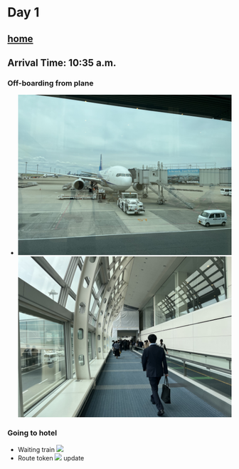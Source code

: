 # Day 1
## [home](README.md)
## Arrival Time: 10:35 a.m.
### Off-boarding from plane
- ![](photo_archieve/IMG_4352[1].JPG)
![](photo_archieve/IMG_4356.JPG)
### Going to hotel
- Waiting train
![](photo_archieve/IMG_4357.JPG)
- Route token
![](photo_archieve/IMG_4361.JPG)
update